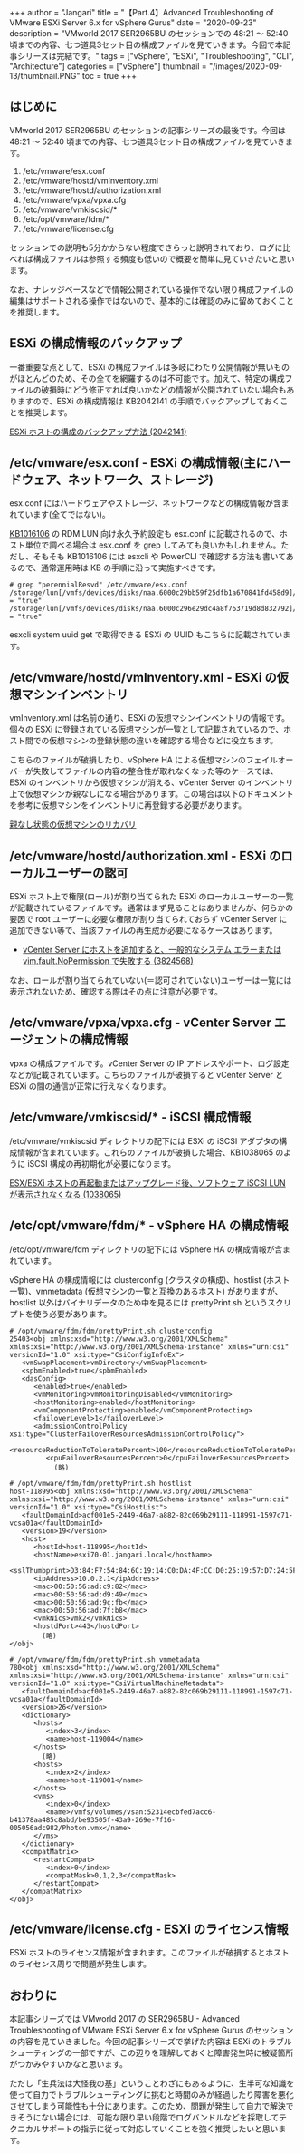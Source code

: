 +++
author = "Jangari"
title = "【Part.4】Advanced Troubleshooting of VMware ESXi Server 6.x for vSphere Gurus"
date = "2020-09-23"
description = "VMworld 2017 SER2965BU のセッションでの 48:21 ～ 52:40 頃までの内容、七つ道具3セット目の構成ファイルを見ていきます。今回で本記事シリーズは完結です。"
tags = ["vSphere", "ESXi", "Troubleshooting", "CLI", "Architecture"]
categories = ["vSphere"]
thumbnail = "/images/2020-09-13/thumbnail.PNG"
toc = true
+++

## はじめに

VMworld 2017 SER2965BU のセッションの記事シリーズの最後です。今回は 48:21 ～ 52:40 頃までの内容、七つ道具3セット目の構成ファイルを見ていきます。

1. /etc/vmware/esx.conf
2. /etc/vmware/hostd/vmInventory.xml
3. /etc/vmware/hostd/authorization.xml
4. /etc/vmware/vpxa/vpxa.cfg
5. /etc/vmware/vmkiscsid/*
6. /etc/opt/vmware/fdm/*
7. /etc/vmware/license.cfg

セッションでの説明も5分かからない程度でさらっと説明されており、ログに比べれば構成ファイルは参照する頻度も低いので概要を簡単に見ていきたいと思います。

なお、ナレッジベースなどで情報公開されている操作でない限り構成ファイルの編集はサポートされる操作ではないので、基本的には確認のみに留めておくことを推奨します。

## ESXi の構成情報のバックアップ

一番重要な点として、ESXi の構成ファイルは多岐にわたり公開情報が無いものがほとんどのため、その全てを網羅するのは不可能です。加えて、特定の構成ファイルの破損時にどう修正すれば良いかなどの情報が公開されていない場合もありますので、ESXi の構成情報は KB2042141 の手順でバックアップしておくことを推奨します。

[ESXi ホストの構成のバックアップ方法 (2042141)](https://kb.vmware.com/s/article/2042141?lang=ja)

## /etc/vmware/esx.conf - ESXi の構成情報(主にハードウェア、ネットワーク、ストレージ)

esx.conf にはハードウェアやストレージ、ネットワークなどの構成情報が含まれています(全てではない)。

[KB1016106](https://kb.vmware.com/s/article/1016106?lang=ja) の RDM LUN 向け永久予約設定も esx.conf に記載されるので、ホスト単位で調べる場合は esx.conf を grep してみても良いかもしれません。ただし、そもそも KB1016106 には esxcli や PowerCLI で確認する方法も書いてあるので、通常運用時は KB の手順に沿って実施すべきです。

```
# grep "perennialResvd" /etc/vmware/esx.conf
/storage/lun[/vmfs/devices/disks/naa.6000c29bb59f25dfb1a670841fd458d9]/perennialResvd = "true"
/storage/lun[/vmfs/devices/disks/naa.6000c296e29dc4a8f763719d8d832792]/perennialResvd = "true"
```

esxcli system uuid get で取得できる ESXi の UUID もこちらに記載されています。

## /etc/vmware/hostd/vmInventory.xml - ESXi の仮想マシンインベントリ

vmInventory.xml は名前の通り、ESXi の仮想マシンインベントリの情報です。個々の ESXi に登録されている仮想マシンが一覧として記載されているので、ホスト間での仮想マシンの登録状態の違いを確認する場合などに役立ちます。

こちらのファイルが破損したり、vSphere HA による仮想マシンのフェイルオーバーが失敗してファイルの内容の整合性が取れなくなった等のケースでは、ESXi のインベントリから仮想マシンが消える、vCenter Server のインベントリ上で仮想マシンが親なしになる場合があります。この場合は以下のドキュメントを参考に仮想マシンをインベントリに再登録する必要があります。

[親なし状態の仮想マシンのリカバリ](https://docs.vmware.com/jp/VMware-vSphere/7.0/com.vmware.vsphere.vm_admin.doc/GUID-BFD8C9BC-30FB-4A92-AFEC-2FC9FF387920.html)

## /etc/vmware/hostd/authorization.xml - ESXi のローカルユーザーの認可

ESXi ホスト上で権限(ロール)が割り当てられた ESXi のローカルユーザーの一覧が記載されているファイルです。通常はまず見ることはありませんが、何らかの要因で root ユーザーに必要な権限が割り当てられておらず vCenter Server に追加できない等で、当該ファイルの再生成が必要になるケースはあります。

- [vCenter Server にホストを追加すると、一般的なシステム エラーまたは vim.fault.NoPermission で失敗する (3824568)](https://kb.vmware.com/s/article/3824568?lang=ja)

なお、ロールが割り当てられていない(＝認可されていない)ユーザーは一覧には表示されないため、確認する際はその点に注意が必要です。

## /etc/vmware/vpxa/vpxa.cfg - vCenter Server エージェントの構成情報

vpxa の構成ファイルです。vCenter Server の IP アドレスやポート、ログ設定などが記載されています。こちらのファイルが破損すると vCenter Server と ESXi の間の通信が正常に行えなくなります。

## /etc/vmware/vmkiscsid/* - iSCSI 構成情報

/etc/vmware/vmkiscsid ディレクトリの配下には ESXi の iSCSI アダプタの構成情報が含まれています。これらのファイルが破損した場合、KB1038065 のように iSCSI 構成の再初期化が必要になります。

[ESX/ESXi ホストの再起動またはアップグレード後、ソフトウェア iSCSI LUN が表示されなくなる (1038065)](https://kb.vmware.com/s/article/1038065?lang=ja)

## /etc/opt/vmware/fdm/* - vSphere HA の構成情報

/etc/opt/vmware/fdm ディレクトリの配下には vSphere HA の構成情報が含まれています。

vSphere HA の構成情報には clusterconfig (クラスタの構成)、hostlist (ホスト一覧)、vmmetadata (仮想マシンの一覧と互換のあるホスト) がありますが、hostlist 以外はバイナリデータのため中を見るには prettyPrint.sh というスクリプトを使う必要があります。

```
# /opt/vmware/fdm/fdm/prettyPrint.sh clusterconfig
25403<obj xmlns:xsd="http://www.w3.org/2001/XMLSchema" xmlns:xsi="http://www.w3.org/2001/XMLSchema-instance" xmlns="urn:csi" versionId="1.0" xsi:type="CsiConfigInfoEx">
   <vmSwapPlacement>vmDirectory</vmSwapPlacement>
   <spbmEnabled>true</spbmEnabled>
   <dasConfig>
      <enabled>true</enabled>
      <vmMonitoring>vmMonitoringDisabled</vmMonitoring>
      <hostMonitoring>enabled</hostMonitoring>
      <vmComponentProtecting>enabled</vmComponentProtecting>
      <failoverLevel>1</failoverLevel>
      <admissionControlPolicy xsi:type="ClusterFailoverResourcesAdmissionControlPolicy">
         <resourceReductionToToleratePercent>100</resourceReductionToToleratePercent>
         <cpuFailoverResourcesPercent>0</cpuFailoverResourcesPercent>
           (略)
```

```
# /opt/vmware/fdm/fdm/prettyPrint.sh hostlist
host-118995<obj xmlns:xsd="http://www.w3.org/2001/XMLSchema" xmlns:xsi="http://www.w3.org/2001/XMLSchema-instance" xmlns="urn:csi" versionId="1.0" xsi:type="CsiHostList">
   <faultDomainId>acf001e5-2449-46a7-a882-82c069b29111-118991-1597c71-vcsa01a</faultDomainId>
   <version>19</version>
   <host>
      <hostId>host-118995</hostId>
      <hostName>esxi70-01.jangari.local</hostName>
      <sslThumbprint>D3:84:F7:54:84:6C:19:14:C0:DA:4F:CC:D0:25:19:57:D7:24:5F:CF</sslThumbprint>
      <ipAddress>10.0.2.1</ipAddress>
      <mac>00:50:56:ad:c9:82</mac>
      <mac>00:50:56:ad:d9:49</mac>
      <mac>00:50:56:ad:9c:fb</mac>
      <mac>00:50:56:ad:7f:b8</mac>
      <vmkNics>vmk2</vmkNics>
      <hostdPort>443</hostdPort>
        (略)
</obj>
```

```
# /opt/vmware/fdm/fdm/prettyPrint.sh vmmetadata
780<obj xmlns:xsd="http://www.w3.org/2001/XMLSchema" xmlns:xsi="http://www.w3.org/2001/XMLSchema-instance" xmlns="urn:csi" versionId="1.0" xsi:type="CsiVirtualMachineMetadata">
   <faultDomainId>acf001e5-2449-46a7-a882-82c069b29111-118991-1597c71-vcsa01a</faultDomainId>
   <version>26</version>
   <dictionary>
      <hosts>
         <index>3</index>
         <name>host-119004</name>
      </hosts>
        (略)
      <hosts>
         <index>2</index>
         <name>host-119001</name>
      </hosts>
      <vms>
         <index>0</index>
         <name>/vmfs/volumes/vsan:52314ecbfed7acc6-b41378aa485c8abd/be93505f-43a9-269e-7f16-005056adc982/Photon.vmx</name>
      </vms>
   </dictionary>
   <compatMatrix>
      <restartCompat>
         <index>0</index>
         <compatMask>0,1,2,3</compatMask>
      </restartCompat>
   </compatMatrix>
</obj>
```

## /etc/vmware/license.cfg - ESXi のライセンス情報

ESXi ホストのライセンス情報が含まれます。このファイルが破損するとホストのライセンス周りで問題が発生します。

## おわりに

本記事シリーズでは VMworld 2017 の SER2965BU - Advanced Troubleshooting of VMware ESXi Server 6.x for vSphere Gurus のセッションの内容を見ていきました。今回の記事シリーズで挙げた内容は ESXi のトラブルシューティングの一部ですが、この辺りを理解しておくと障害発生時に被疑箇所がつかみやすいかなと思います。

ただし「生兵法は大怪我の基」ということわざにもあるように、生半可な知識を使って自力でトラブルシューティングに挑むと時間のみが経過したり障害を悪化させてしまう可能性も十分にあります。このため、問題が発生して自力で解決できそうにない場合には、可能な限り早い段階でログバンドルなどを採取してテクニカルサポートの指示に従って対応していくことを強く推奨したいと思います。